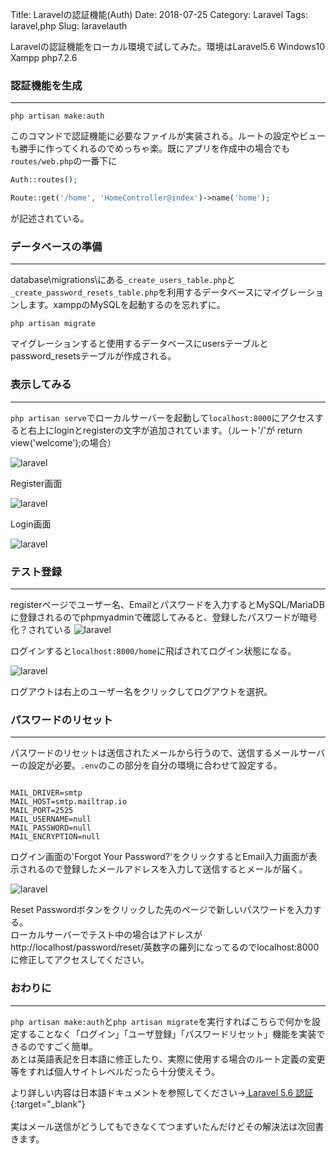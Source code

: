 Title: Laravelの認証機能(Auth)
Date: 2018-07-25
Category: Laravel
Tags: laravel,php
Slug: laravelauth

Laravelの認証機能をローカル環境で試してみた。環境はLaravel5.6 Windows10 Xampp php7.2.6

### 認証機能を生成
---
```
php artisan make:auth
```

このコマンドで認証機能に必要なファイルが実装される。ルートの設定やビューも勝手に作ってくれるのでめっちゃ楽。既にアプリを作成中の場合でも`routes/web.php`の一番下に

```php
Auth::routes();

Route::get('/home', 'HomeController@index')->name('home');
```
が記述されている。

### データベースの準備
---
database\migrations\にある`_create_users_table.php`と`_create_password_resets_table.php`を利用するデータベースにマイグレーションします。xamppのMySQLを起動するのを忘れずに。

```
php artisan migrate
```

マイグレーションすると使用するデータベースにusersテーブルとpassword_resetsテーブルが作成される。

### 表示してみる
---
`php artisan serve`でローカルサーバーを起動して`localhost:8000`にアクセスすると右上にloginとregisterの文字が追加されています。（ルート'/'が return view('welcome');の場合）

![laravel](../../../images/laraveltop2.png)  

Register画面

![laravel](../../../images/laravelreg.png)  

Login画面

![laravel](../../../images/laravellogin.png) 

### テスト登録
---
registerページでユーザー名、Emailとパスワードを入力するとMySQL/MariaDBに登録されるのでphpmyadminで確認してみると、登録したパスワードが暗号化？されている
![laravel](../../../images/password.png) 

ログインすると`localhost:8000/home`に飛ばされてログイン状態になる。

![laravel](../../../images/logincyu.png) 

ログアウトは右上のユーザー名をクリックしてログアウトを選択。

### パスワードのリセット
---
パスワードのリセットは送信されたメールから行うので、送信するメールサーバーの設定が必要。`.env`のこの部分を自分の環境に合わせて設定する。

```env

MAIL_DRIVER=smtp
MAIL_HOST=smtp.mailtrap.io
MAIL_PORT=2525
MAIL_USERNAME=null
MAIL_PASSWORD=null
MAIL_ENCRYPTION=null

```

ログイン画面の'Forgot Your Password?'をクリックするとEmail入力画面が表示されるので登録したメールアドレスを入力して送信するとメールが届く。  

![laravel](../../../images/reset.png) 

Reset Passwordボタンをクリックした先のページで新しいパスワードを入力する。  
ローカルサーバーでテスト中の場合はアドレスがhttp://localhost/password/reset/英数字の羅列になってるのでlocalhost:8000に修正してアクセスしてください。

### おわりに
---
`php artisan make:auth`と`php artisan migrate`を実行すればこちらで何かを設定することなく「ログイン」「ユーザ登録」「パスワードリセット」機能を実装できるのですごく簡単。  
あとは英語表記を日本語に修正したり、実際に使用する場合のルート定義の変更等をすれば個人サイトレベルだったら十分使えそう。  

より詳しい内容は日本語ドキュメントを参照してください→[
Laravel 5.6 認証](https://readouble.com/laravel/5.6/ja/authentication.html){:target="_blank"}<br><br>
実はメール送信がどうしてもできなくてつまずいたんだけどその解決法は次回書きます。

